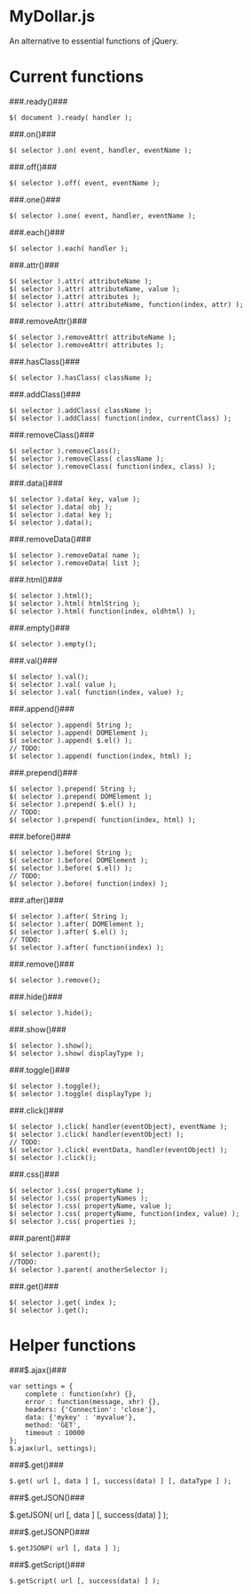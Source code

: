 MyDollar.js
===========

An alternative to essential functions of jQuery.

Current functions
=========

###.ready()###

    $( document ).ready( handler );

###.on()###

    $( selector ).on( event, handler, eventName );
    
###.off()###

    $( selector ).off( event, eventName );
    
###.one()###

    $( selector ).one( event, handler, eventName );
   
###.each()###

    $( selector ).each( handler );

###.attr()###

    $( selector ).attr( attributeName );
    $( selector ).attr( attributeName, value );
    $( selector ).attr( attributes );
    $( selector ).attr( attributeName, function(index, attr) );
    
###.removeAttr()###

    $( selector ).removeAttr( attributeName );
    $( selector ).removeAttr( attributes );

###.hasClass()###

    $( selector ).hasClass( className );

###.addClass()###

    $( selector ).addClass( className );
    $( selector ).addClass( function(index, currentClass) );

###.removeClass()###
    
    $( selector ).removeClass();
    $( selector ).removeClass( className );
    $( selector ).removeClass( function(index, class) );

###.data()###

    $( selector ).data( key, value );
    $( selector ).data( obj );
    $( selector ).data( key );
    $( selector ).data();

###.removeData()###

    $( selector ).removeData( name );
    $( selector ).removeData( list );

###.html()###

    $( selector ).html();
    $( selector ).html( htmlString );
    $( selector ).html( function(index, oldhtml) );

###.empty()###

    $( selector ).empty();

###.val()###
    
    $( selector ).val();
    $( selector ).val( value );
    $( selector ).val( function(index, value) );
    
###.append()###

    $( selector ).append( String );
    $( selector ).append( DOMElement );
    $( selector ).append( $.el() );
    // TODO:
    $( selector ).append( function(index, html) );

###.prepend()###

    $( selector ).prepend( String );
    $( selector ).prepend( DOMElement );
    $( selector ).prepend( $.el() );
    // TODO:
    $( selector ).prepend( function(index, html) );

###.before()###

    $( selector ).before( String );
    $( selector ).before( DOMElement );
    $( selector ).before( $.el() );
    // TODO:
    $( selector ).before( function(index) );

###.after()###

    $( selector ).after( String );
    $( selector ).after( DOMElement );
    $( selector ).after( $.el() );
    // TODO:
    $( selector ).after( function(index) );

###.remove()###
    
    $( selector ).remove();

###.hide()###

    $( selector ).hide();

###.show()###
    
    $( selector ).show();
    $( selector ).show( displayType );

###.toggle()###
    
    $( selector ).toggle();
    $( selector ).toggle( displayType );    

###.click()###
   
    $( selector ).click( handler(eventObject), eventName ); 
    $( selector ).click( handler(eventObject) );
    // TODO:
    $( selector ).click( eventData, handler(eventObject) );
    $( selector ).click();
   
###.css()###

    $( selector ).css( propertyName );
    $( selector ).css( propertyNames );
    $( selector ).css( propertyName, value );
    $( selector ).css( propertyName, function(index, value) );
    $( selector ).css( properties );
    
###.parent()###

    $( selector ).parent();
    //TODO:
    $( selector ).parent( anotherSelector );

###.get()###

    $( selector ).get( index );
    $( selector ).get();
    

Helper functions
=========

###$.ajax()###
    
    var settings = {
        complete : function(xhr) {},
        error : function(message, xhr) {},
        headers: {'Connection': 'close'},
        data: {'mykey' : 'myvalue'},
        method: 'GET',
        timeout : 10000
    };    
    $.ajax(url, settings);

###$.get()###

    $.get( url [, data ] [, success(data) ] [, dataType ] );

###$.getJSON()###

   $.getJSON( url [, data ] [, success(data) ] );
    
###$.getJSONP()###

    $.getJSONP( url [, data ] );    
    
###$.getScript()###

    $.getScript( url [, success(data) ] );


 